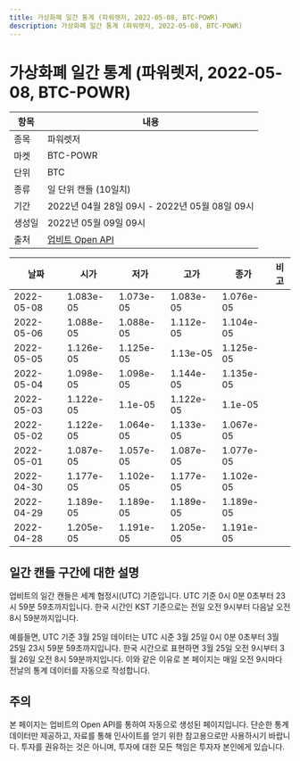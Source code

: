 ```yaml
---
title: 가상화폐 일간 통계 (파워렛저, 2022-05-08, BTC-POWR)
description: 가상화폐 일간 통계 (파워렛저, 2022-05-08, BTC-POWR)
---
```



가상화폐 일간 통계 (파워렛저, 2022-05-08, BTC-POWR)
===

|항목|내용|
|--|--|
|종목|파워렛저|
|마켓|BTC-POWR|
|단위|BTC|
|종류|일 단위 캔들 (10일치)|
|기간|2022년 04월 28일 09시 - 2022년 05월 08일 09시|
|생성일|2022년 05월 09일 09시|
|출처|[업비트 Open API](https://docs.upbit.com)|


|날짜|시가|저가|고가|종가|비고|
|--|--|--|--|--|--|
|2022-05-08|1.083e-05|1.073e-05|1.083e-05|1.076e-05|    |
|2022-05-06|1.088e-05|1.088e-05|1.112e-05|1.104e-05|    |
|2022-05-05|1.126e-05|1.125e-05|1.13e-05|1.125e-05|    |
|2022-05-04|1.098e-05|1.098e-05|1.144e-05|1.135e-05|    |
|2022-05-03|1.122e-05|1.1e-05|1.122e-05|1.1e-05|    |
|2022-05-02|1.122e-05|1.064e-05|1.133e-05|1.067e-05|    |
|2022-05-01|1.087e-05|1.057e-05|1.087e-05|1.077e-05|    |
|2022-04-30|1.177e-05|1.102e-05|1.177e-05|1.102e-05|    |
|2022-04-29|1.189e-05|1.189e-05|1.189e-05|1.189e-05|    |
|2022-04-28|1.205e-05|1.191e-05|1.205e-05|1.191e-05|    |


일간 캔들 구간에 대한 설명
---


업비트의 일간 캔들은 세계 협정시(UTC) 기준입니다. 
UTC 기준 0시 0분 0초부터 23시 59분 59초까지입니다. 
한국 시간인 KST 기준으로는 전일 오전 9시부터 다음날 오전 8시 59분까지입니다. 


예를들면, UTC 기준 3월 25일 데이터는 UTC 시준 3월 25일 0시 0분 0초부터 3월 25일 23시 59분 59초까지입니다. 
한국 시간으로 표현하면 3월 25일 오전 9시부터 3월 26일 오전 8시 59분까지입니다. 
이와 같은 이유로 본 페이지는 매일 오전 9시마다 전날의 통계 데이터를 자동으로 작성합니다. 


주의
---


본 페이지는 업비트의 Open API를 통하여 자동으로 생성된 페이지입니다. 
단순한 통계 데이터만 제공하고, 자료를 통해 인사이트를 얻기 위한 참고용으로만 사용하시기 바랍니다. 
투자를 권유하는 것은 아니며, 투자에 대한 모든 책임은 투자자 본인에게 있습니다. 
